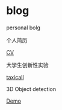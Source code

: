 # blog
personal bolg

<div>
  个人简历
  
  [CV](https://github.com/cy2307422/blog/blob/master/CV/cv.pdf)
  
</div>

<div>
大学生创新性实验
  
[taxicall](https://github.com/cy2307422/blog/blob/master/TaxiCall.md)

</div>
 
<div>
3D Object detection
  
[Demo](https://github.com/cy2307422/blog/blob/master/Ph.D.md)
 
</div>
